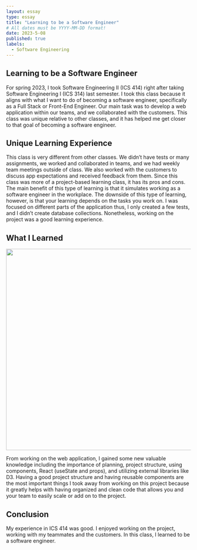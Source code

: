 ```yaml
---
layout: essay
type: essay
title: "Learning to be a Software Engineer"
# All dates must be YYYY-MM-DD format!
date: 2023-5-08
published: true
labels:
  - Software Engineering
---
```


## Learning to be a Software Engineer
For spring 2023, I took Software Engineering II (ICS 414) right after taking Software Engineering I (ICS 314) last semester. I took this class because it aligns with what I want to do of becoming a software engineer, specifically as a Full Stack or Front-End Engineer. Our main task was to develop a web application within our teams, and we collaborated with the customers. This class was unique relative to other classes, and it has helped me get closer to that goal of becoming a software engineer.

## Unique Learning Experience
     
This class is very different from other classes. We didn’t have tests or many assignments, we worked and collaborated in teams, and we had weekly team meetings outside of class. We also worked with the customers to discuss app expectations and received feedback from them. Since this class was more of a project-based learning class, it has its pros and cons. The main benefit of this type of learning is that it simulates working as a software engineer in the workplace. The downside of this type of learning, however, is that your learning depends on the tasks you work on. I was focused on different parts of the application thus, I only created a few tests, and I didn’t create database collections. Nonetheless, working on the project was a good learning experience.

## What I Learned

<img width="550px" 
     class="rounded pe-4" 
     src="https://ics414t3.github.io/assets/images/final/HomepageRedo.png" >

From working on the web application, I gained some new valuable knowledge including the importance of planning, project structure, using components, React (useState and props), and utilizing external libraries like D3. Having a good project structure and having reusable components are the most important things I took away from working on this project because it greatly helps with having organized and clean code that allows you and your team to easily scale or add on to the project.

## Conclusion
My experience in ICS 414 was good. I enjoyed working on the project, working with my teammates and the customers. In this class, I learned to be a software engineer.

